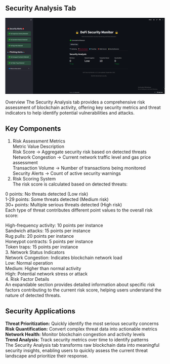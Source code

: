 ## Security Analysis Tab

![DeFi Security Monitor Dashboard](screenshots/security_analysis.png)

Overview
The Security Analysis tab provides a comprehensive risk assessment of blockchain activity, offering key security metrics and threat indicators to help identify potential vulnerabilities and attacks.

## Key Components
1. Risk Assessment Metrics    
Metric	Value	Description    
Risk Score -> Aggregate security risk based on detected threats    
Network Congestion ->	Current network traffic level and gas price assessment    
Transaction Volume -> Number of transactions being monitored    
Security Alerts -> Count of active security warnings    
2. Risk Scoring System    
The risk score is calculated based on detected threats:    

  0 points: No threats detected (Low risk)    
  1-29 points: Some threats detected (Medium risk)    
  30+ points: Multiple serious threats detected (High risk)    
  Each type of threat contributes different point values to the overall risk score:    

High-frequency activity: 10 points per instance    
Sandwich attacks: 15 points per instance    
Rug pulls: 20 points per instance    
Honeypot contracts: 5 points per instance    
Token traps: 15 points per instance    
3. Network Status Indicators    
Network Congestion: Indicates blockchain network load    
Low: Normal operation    
Medium: Higher than normal activity    
High: Potential network stress or attack    
4. Risk Factor Details    
An expandable section provides detailed information about specific risk factors contributing to the current risk score, helping users understand the nature of detected threats.    

## Security Applications    
**Threat Prioritization:** Quickly identify the most serious security concerns    
**Risk Quantification:** Convert complex threat data into actionable metrics    
**Network Health:** Monitor blockchain congestion and activity levels    
**Trend Analysis:** Track security metrics over time to identify patterns    
The Security Analysis tab transforms raw blockchain data into meaningful security insights, enabling users to quickly assess the current threat landscape and prioritize their response.    
